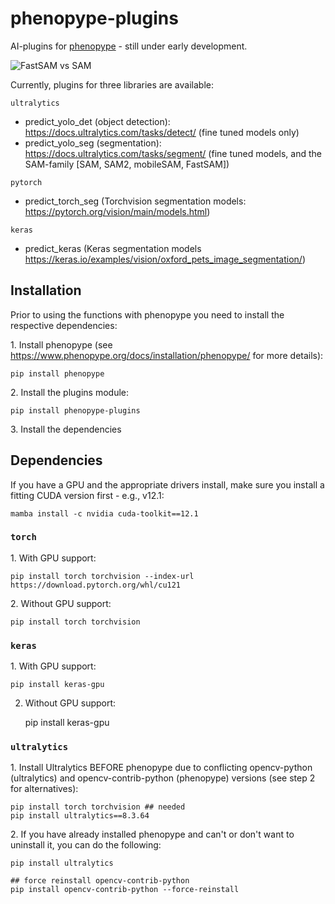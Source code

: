 # phenopype-plugins

AI-plugins for [phenopype](https://www.phenopype.org/) - still under early development. 

![FastSAM vs SAM](https://lh6.googleusercontent.com/G5AbLo-Pi1fmMZEuA9PFWVzsniMjbTj2GiJIeKiyGndjUVNxOFSyljIQi9C0i9oTkrgeuqpIInWe4jG2RYWw5iRjx3nCaFhqXQATWcgTEaN_GZonBM2eG9jJ7z_Re67LJD4F88ErvaTXREhKrxF3x5w)

Currently, plugins for three libraries are available:

`ultralytics`
 - predict_yolo_det (object detection): https://docs.ultralytics.com/tasks/detect/ (fine tuned models only)
 - predict_yolo_seg (segmentation): https://docs.ultralytics.com/tasks/segment/ (fine tuned models, and the SAM-family [SAM, SAM2, mobileSAM, FastSAM]) 

`pytorch`
 - predict_torch_seg (Torchvision segmentation models: https://pytorch.org/vision/main/models.html)

`keras`
 - predict_keras (Keras segmentation models https://keras.io/examples/vision/oxford_pets_image_segmentation/)

## Installation

Prior to using the functions with phenopype you need to install the respective dependencies:

1\. Install phenopype (see https://www.phenopype.org/docs/installation/phenopype/ for more details): 

    pip install phenopype

2\. Install the plugins module:

    pip install phenopype-plugins

3\. Install the dependencies

## Dependencies

If you have a GPU and the appropriate drivers install, make sure you install a fitting CUDA version first - e.g., v12.1:

    mamba install -c nvidia cuda-toolkit==12.1

### `torch`

1\. With GPU support:

    pip install torch torchvision --index-url https://download.pytorch.org/whl/cu121

2\. Without GPU support:

    pip install torch torchvision

### `keras`

1\. With GPU support:

    pip install keras-gpu

2. Without GPU support:

    pip install keras-gpu


### `ultralytics`

1\. Install Ultralytics BEFORE phenopype due to conflicting opencv-python (ultralytics) and opencv-contrib-python (phenopype) versions (see step 2 for alternatives):

 
    pip install torch torchvision ## needed
    pip install ultralytics==8.3.64

2\. If you have already installed phenopype and can't or don't want to uninstall it, you can do the following:
    
    pip install ultralytics

    ## force reinstall opencv-contrib-python
    pip install opencv-contrib-python --force-reinstall
